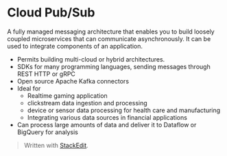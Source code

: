 # Cloud Pub/Sub

A fully managed messaging architecture that enables you to build loosely coupled microservices that can communicate asynchronously. It can be used to integrate components of an application.

- Permits building multi-cloud or hybrid architectures.
- SDKs for many programming languages, sending messages through REST HTTP or gRPC 
- Open source Apache Kafka connectors
- Ideal for
	- Realtime gaming application
	- clickstream data ingestion and processing 
	- device or sensor data processing for health care and manufacturing
	- Integrating various data sources in financial applications
-  Can process large amounts of data and deliver it to Dataflow or BigQuery for analysis


> Written with [StackEdit](https://stackedit.io/).
<!--stackedit_data:
eyJoaXN0b3J5IjpbMTc3Mzc2ODc1NV19
-->